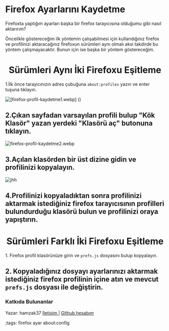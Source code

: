 # Firefox Ayarlarını Kaydetme

Firefoxta yaptığım ayarları başka bir firefox tarayıcısına olduğumu gibi nasıl aktarırım?

Öncelikle göstereceğim ilk yöntemin çalışabilmesi için kullandığınız firefox ve profilinizi aktaracağınız firefoxun sürümleri aynı olmalı aksi takdirde bu yöntem çalışmayacaktır. Bunun için ise başka bir yöntem göstereceğim.

<center><h1 style="align">Sürümleri Aynı İki Firefoxu Eşitleme</h1></center

## 1.İlk önce tarayıcınızın adres çubuğuna `about:profiles` yazın ve enter tuşuna tıklayın.

![[firefox-profil-kaydetme1.webp] ()](C:\Users\DESKTOP\Desktop\teknolojirehberleri.xyz-master\data\pictures\firefox-ayarlarini-kaydetme1.webp)

## 2.Çıkan sayfadan varsayılan profili bulup "Kök Klasör" yazan yerdeki "Klasörü aç" butonuna tıklayın.

![firefox-profil-kaydetme2.webp](C:\Users\DESKTOP\Desktop\teknolojirehberleri.xyz-master\data\pictures\firefox-ayarlarini-kaydetme2.webp)

## 3.Açılan klasörden bir üst dizine gidin ve profilinizi kopyalayın.

![jhh](C:\Users\DESKTOP\Desktop\teknolojirehberleri.xyz-master\data\pictures\firefox-ayarlarini-kaydetme3.webp)

## 4.Profilinizi kopyaladıktan sonra profilinizi aktarmak istediğiniz firefox tarayıcısının profilleri bulundurduğu klasörü bulun ve profilinizi oraya yapıştırın.

<center><h1 style="align">Sürümleri Farklı İki Firefoxu Eşitleme</h1></center

## 1. Firefox profil klasörünüze girin ve `prefs.js` dosyasını bulup kopyalayın.

## 2. Kopyaladığınız dosyayı ayarlarınızı aktarmak istediğiniz firefox profilinin içine atın ve mevcut `prefs.js` dosyası ile değiştirin.

### Katkıda Bulunanlar

Yazar: hamzak37 <a href="mailto:hamzak.hxbff@aleeas.com"> İletişim </a> | [Github hesabım](https://github.com/hamzak37) 

;tags: firefox ayar about:config
